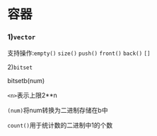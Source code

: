 

# 容器



### 1)`vector`

支持操作:`empty()` `size()` `push()` `front()` `back()` `[]` 

2)`bitset`

bitset<n>b(num)

`<n>`表示上限2**n

`(num)`将num转换为二进制存储在b中

`count()`用于统计数的二进制中1的个数